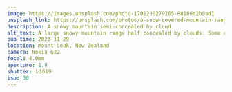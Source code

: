 ```yaml
---
image: https://images.unsplash.com/photo-1701230279265-88180c2b9ad1
unsplash_link: https://unsplash.com/photos/a-snow-covered-mountain-range-with-trees-in-the-foreground-VuM3yu-jP3g
description: A snowy mountain semi-concealed by cloud.
alt_text: A large snowy mountain range half concealed by clouds. Some of the blue sky can be seen behind the mountains, and there are shrubs in the foreground.
pub_time: 2023-11-29
location: Mount Cook, New Zealand
camera: Nokia G22
focal: 4.0mm
aperture: 1.8
shutter: 1⁄1619
iso: 50
---
```

